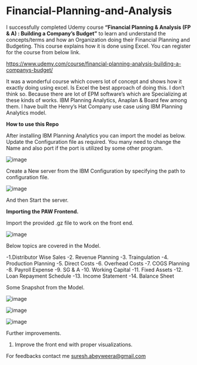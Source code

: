 # Financial-Planning-and-Analysis

I successfully completed Udemy course **“Financial Planning & Analysis (FP & A) : Building a Company’s Budget”** to learn and understand the concepts/terms and how an Organization doing their Financial Planning and Budgeting. This course explains how it is done using Excel.
You can register for the course from below link.

https://www.udemy.com/course/financial-planning-analysis-building-a-companys-budget/

It was a wonderful course which covers lot of concept and shows how it exactly doing using excel.
Is Excel the best approach of doing this. I don’t think so.
Because there are lot of EPM software’s which are Specializing at these kinds of works.
IBM Planning Analytics, Anaplan & Board few among them.
I have built the Henry’s Hat Company use case  using IBM Planning Analytics model.

**How to use this Repo**

After installing IBM Planning Analytics you can import the model as below.
Update the Configuration file as required.
You many need to change the Name and also port if the port is utilized by some other program.

![image](https://user-images.githubusercontent.com/61721484/147868628-a59006cc-e14c-4dce-a38f-4739574edb8a.png)

Create a New server from the IBM Configuration by specifying the path to configuration file.

![image](https://user-images.githubusercontent.com/61721484/147868636-45d61955-321b-4892-b1a5-880a73bbbe8c.png)

And then Start the server. 

**Importing the PAW Frontend.**

Import the provided .gz file to work on the front end.

![image](https://user-images.githubusercontent.com/61721484/147868649-cc4c71a9-1e7a-48d6-b370-57dbc74278e8.png)

Below topics are covered in the Model.

-1.Distributor Wise Sales
-2. Revenue Planning
-3. Traingulation
-4. Production Planning
-5. Direct Costs
-6. Overhead Costs
-7. COGS Planning
-8. Payroll Expense
-9. SG & A 
-10.  Working Capital
-11. Fixed Assets
-12. Loan Repayment Schedule
-13. Income Statement
-14. Balance Sheet

Some Snapshot from the Model.

![image](https://user-images.githubusercontent.com/61721484/147868659-ede18f6b-1563-4f94-87a1-906fa533412c.png)

![image](https://user-images.githubusercontent.com/61721484/147868666-c092ae62-bdd8-463f-be8a-567745ff9636.png)

![image](https://user-images.githubusercontent.com/61721484/147868673-14183e18-65e0-4342-a817-8d2bca60b017.png)

Further improvements.

1. Improve the front end with proper visualizations.

For feedbacks contact me suresh.abeyweera@gmail.com


